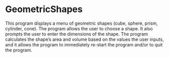 # GeometricShapes
This program displays a menu of geometric shapes (cube, sphere, prism, cylinder, cone). The program allows the user to choose a shape. It also prompts the user to enter the dimensions of the shape. The program calculates the shape’s area and volume based on the values the user inputs, and it allows the program to immediately re-start the program and/or to quit the program. 
